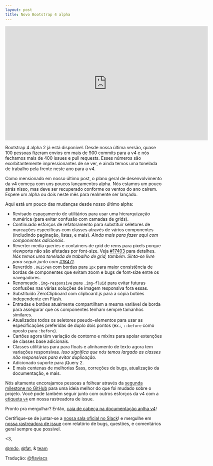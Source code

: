 ```yaml
---
layout: post
title: Novo Bootstrap 4 alpha
---
```


<div class="embed-responsive embed-responsive-16by9">
  <iframe class="embed-responsive-item" width="648" height="365" src="https://www.youtube.com/embed/J_kokTee01k" frameborder="0" allowfullscreen></iframe>
</div>

Bootstrap 4 alpha 2 já está disponível. Desde nossa última versão, quase 100 pessoas fizeram envios em mais de 900 commits para a v4 e nós fechamos mais de 400 issues e pull requests. Esses números são exorbitantemente impressionantes de se ver, e ainda temos uma tonelada de trabalho pela frente neste ano para a v4.

Como mensionado em nosso último post, o plano geral de desenvolvimento da v4 começa com uns poucos lançamentos alpha. Nós estamos um pouco atrás nisso, mas deve ser recuperado conforme os ventos do ano cairem. Espere um alpha ou dois neste mês para realmente ser lançado.

Aqui está um pouco das mudanças desde nosso último alpha:

- Revisado espaçamento de utilitários para usar uma hierarquização numérica (para evitar confusão com camadas de grids).
- Continuado esforços de refatoramento para substituir seletores de marcações específicas com classes através de vários componentes (includindo paginação, listas, e mais). *Ainda mais para fazer aqui com componentes adicionais*.
- Reverter media queries e containers de grid de rems para pixels porque viewports não são afetadas por font-size. Veja [#17403](https://github.com/twbs/bootstrap/pull/17403) para detalhes. *Nós temos uma tonelada de trabalho de grid, também. Sinta-se livre para seguir junto com [#18471](https://github.com/twbs/bootstrap/issues/18471)*.
- Revertido <code>.0625rem</code> com bordas para <code>1px</code> para maior consistência de  bordas de componentes que evitam zoom e bugs de font-size entre os navegadores.
- Renomeado <code>.img-responsive</code> para <code>.img-fluid</code> para evitar futuras confusões nas várias soluções de imagem responsiva fora essas.
- Substituído ZeroClipboard com clipboard.js para a cópia botões independente em Flash.
- Entradas e botões atualmente compartilham a mesma variável de borda para assegurar que os componentes tenham sempre tamanhos similares.
- Atualizados todos os seletores pseudo-elementos para usar as especificações preferidas de duplo dois pontos (ex.:, <code>::before</code> como oposto para <code>:before</code>).
- Cartões agora têm variação de contorno e mixins para apoiar extenções de classes base adicionais.
- Classes utilitárias para para floats e alinhamento de texto agora tem variações responsivas. *Isso significa que nós temos largado as classes não responsivas para evitar duplicação*.
- Adicionado suporte para jQuery 2.
- E mais centenas de melhorias Sass, correções de bugs, atualização da documentação, e mais.

Nós altamente encorajamos pessoas a folhear através da [segunda milestone no GitHub](https://github.com/twbs/bootstrap/issues?q=milestone%3Av4.0.0-alpha.2+is%3Aclosed) para uma ideia melhor do que foi mudado sobre o projeto. Você pode também seguir junto com outros esforços da v4 com a [etiqueta <code>v4</code>](https://github.com/twbs/bootstrap/labels/v4) em nossa rastreadora de issue.

Pronto pra mergulhar? Então, [caia de cabeça na documentação aplha v4](http://getbootstrap.com.br/v4-alpha/)!

Certifique-se de juntar-se a [nossa sala oficial no Slack](https://bootstrap-slack.herokuapp.com/)! e mergulhe em [nossa rastreadora de issue](https://github.com/twbs/bootstrap/issues/) com relatório de bugs, questões, e comentários geral sempre que possivel.

<3,

[@mdo](https://twitter.com/mdo), [@fat](https://twitter.com/fat), & [team](https://github.com/twbs)

Tradução: [@flaviacs](https://github.com/flaviacs)